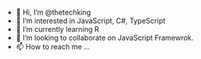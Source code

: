- 👋 Hi, I’m @thetechking
- 👀 I’m interested in JavaScript, C#, TypeScript
- 🌱 I’m currently learning R
- 💞️ I’m looking to collaborate on JavaScript Framewrok.
- 📫 How to reach me ...

<!---
thetechking/thetechking is a ✨ special ✨ repository because its `README.md` (this file) appears on your GitHub profile.
You can click the Preview link to take a look at your changes.
--->
